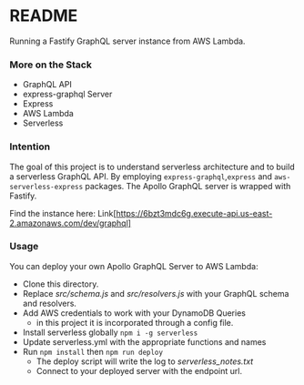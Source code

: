 # README #

Running a Fastify GraphQL server instance from AWS Lambda.

### More on the Stack ###

* GraphQL API
* express-graphql Server
* Express
* AWS Lambda
* Serverless

### Intention ###

The goal of this project is to understand serverless architecture and to build a serverless GraphQL API. By employing `express-graphql`,`express` and `aws-serverless-express` packages. The Apollo GraphQL server is wrapped with Fastify. 

Find the instance here: Link[https://6bzt3mdc6g.execute-api.us-east-2.amazonaws.com/dev/graphql]

### Usage ###

You can deploy your own Apollo GraphQL Server to AWS Lambda:

*  Clone this directory.
*  Replace _src/schema.js_ and _src/resolvers.js_ with your GraphQL schema and resolvers.
*  Add AWS credentials to work with your DynamoDB Queries
    *  in this project it is incorporated through a config file.
*  Install serverless globally `npm i -g serverless`
*  Update serverless.yml with the appropriate functions and names
*  Run `npm install` then `npm run deploy`
    *  The deploy script will write the log to *serverless_notes.txt*
    *  Connect to your deployed server with the endpoint url.

